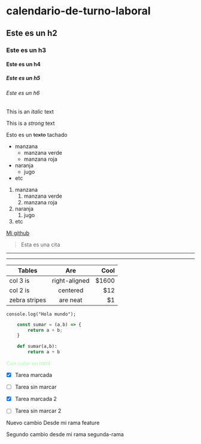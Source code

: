 # calendario-de-turno-laboral
## Este es un h2
### Este es un h3
#### Este es un h4
##### Este es un h5
###### Este es un h6


<!-- Este es un texto en italica -->
This is an *italic* text

<!-- Este es un texto en negrita -->
This is a *strong* text

<!-- Este es un texto tachado -->
Esto es un ~~texto~~ tachado

<!-- Listas desordenadas -->
* manzana
    * manzana verde
    * manzana roja
* naranja
    * jugo
* etc

<!-- Listas ordenadas -->
1. manzana
    1. manzana verde
    2. manzana roja
2. naranja
    1. jugo
3. etc

[Mi github](https://github.com/DeveloperArmando "DeveloperArmando")

> Esta es una cita

<!-- Para agregar una linea divisora se puede poner con guión medio o bajos -->
---
___


| Tables        | Are           | Cool  |
| ------------- |:-------------:| -----:|
| col 3 is      | right-aligned | $1600 |
| col 2 is      | centered      |   $12 |
| zebra stripes | are neat      |    $1 |



`console.log("Hola mundo");`

```javascript
    const sumar = (a,b) => {
        return a + b;
    }
```

```python
    def sumar(a,b):
        return a + b
```

<p style="color: #afa">Con color en html</p>

<!-- GitHub markdown -->

* [x] Tarea marcada
* [ ] Tarea sin marcar
* [x] Tarea marcada 2
* [ ] Tarea sin marcar 2



Nuevo cambio Desde mi rama feature

Segundo cambio desde mi rama segunda-rama